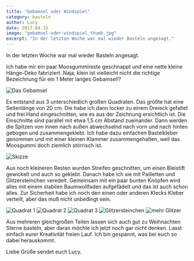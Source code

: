 ```yaml
---
title: "Gebamsel oder Windspiel"
category: basteln
author: Lucy
date: 2017-04-16
image: "gebamsel-oder-windspiel_thumb.jpg"
excerpt: "In der letzten Woche war mal wieder Basteln angesagt."
---
```

In der letzten Woche war mal wieder Basteln angesagt.

Ich habe mir ein paar Moosgummireste geschnappt und eine nette kleine Hänge-Deko fabriziert. Naja, klein ist vielleicht nicht die richtige Bezeichnung für ein 1 Meter langes Gebamsel!?

![Das Gebamsel](_1050126.JPG)

Es entstand aus 3 unterschiedlich großen Quadraten. Das größte hat eine Seitenlänge von 20 cm. Die habe ich dann locker zu einem Dreieck gefaltet und frei Hand eingeschnitten, wie es aus der Zeichnung ersichtlich ist. Die Einschnitte sind parallel mit etwa 1,5 cm Abstand zueinander. Dann werden die Spitzen von innen nach außen abwechselnd nach vorn und nach hinten gebogen und zusammengeklebt. Ich habe dazu einfachen Bastelkleber genommen und mit einer kleinen Klammer zusammengehalten, weil das Moosgummi doch ziemlich störrisch ist.

![Skizze](_1050140.JPG)

Aus noch kleineren Resten wurden Streifen geschnitten, um einen Bleistift gewickelt und auch so geklebt. Danach habe ich sie mit Pailletten und Glitzersteinchen veredelt. Gemeinsam mit ein paar bunten Knöpfen wird alles mit einem stabilen Baumwollfaden aufgefädelt und das ist auch schon alles. Zur Sicherheit habe ich noch den einen oder anderen Klecks Kleber verteilt, aber das muß nicht unbedingt sein.

![Quadrat 1](_1050133.JPG)
![Quadrat 2](_1050129.JPG)
![Quadrat 3](_1050130.JPG)
![Glitzersteinchen](_1050139.JPG)
![mehr Glitzer](_1050136.JPG)

Aus mehreren gleichgroßen Teilen lassen sich auch gut zu Weihnachten Sterne basteln, aber daran möchte ich jetzt noch gar nicht denken. Lasst einfach eurer Kreativität freien Lauf. Ich bin gespannt, was bei euch so dabei herauskommt.

Liebe Grüße sendet euch Lucy.

